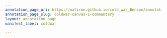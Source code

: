 ```yaml
---
annotation_page_uri: https://natirmn.github.io/cold_war_Benson/annotations/coldwar-canvas-1-commentary.json
annotation_page_slug: coldwar-canvas-1-commentary
layout: annotation_page
manifest_label: coldwar

---
```

